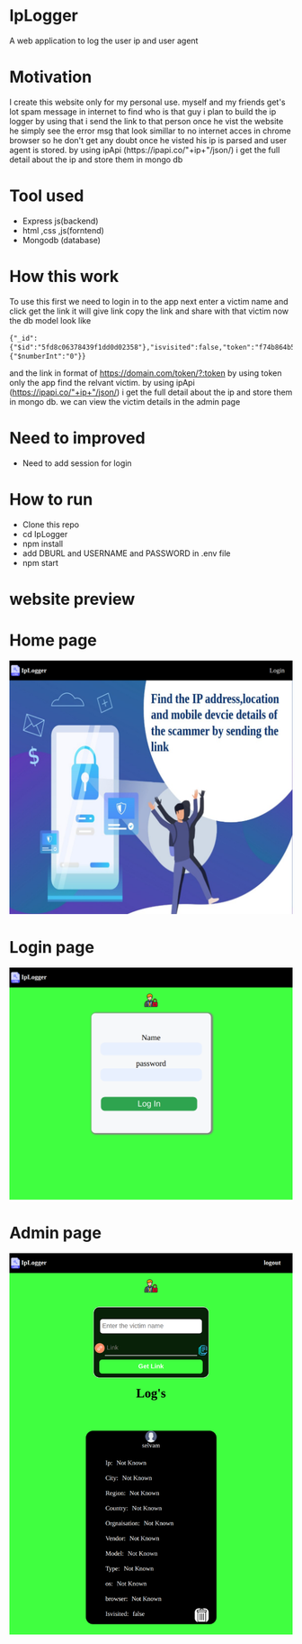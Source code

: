 # IpLogger
A web application to log the user ip and user agent 


# Motivation

<p> I create this website only for my personal use. myself and my friends get's lot spam message in internet to find who is that guy i plan to build the ip logger
by using that i send the link to that person once he vist the website he simply see the error msg that look simillar to no internet acces in chrome browser so he don't get any doubt once he visted his ip is parsed and user agent is stored. by using ipApi (https://ipapi.co/"+ip+"/json/) i get the full detail about the ip and store them in mongo db </p>

# Tool used

<ul>
  <li>Express js(backend)</li>
  <li>html ,css ,js(forntend)</li>
  <li>Mongodb (database)</li>
</ul>

# How this work

<p> To use this first we need to login in to the app next enter a victim name and click get the link it will give link copy the link and share with that victim
  now the db model look like 
  
<prev>
  
    {"_id":{"$id":"5fd8c06378439f1dd0d02358"},"isvisited":false,"token":"f74b864b57","victimname":"victimname","__v":{"$numberInt":"0"}}
</prev>
  
and the link in format of https://domain.com/token/?:token by using token only the app find the relvant victim. by using ipApi (https://ipapi.co/"+ip+"/json/) i get the full detail about the ip and store them in mongo db. we can view the victim details in the admin page
</p>

# Need to improved

<ul>
  <li>Need to add session for login </li>
</ul>


# How to run 

<ul>
  <li>Clone this repo</li>
  <li>cd IpLogger</li>
  <li>npm install</li>
  <li> add DBURL and USERNAME and PASSWORD in .env file </li>
  <li>npm start</li>
</ul>

# website preview

# Home page
![preview1](img/preview1.png)
 
# Login page
 
![preview2](img/preview2.png)
  
# Admin page
  
![preview3](img/preview3.png)
